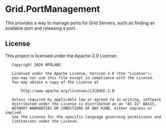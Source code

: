 # Grid.PortManagement

This provides a way to manage ports for Grid Servers, such as finding an available port and releasing a port.

## License

This project is licensed under the Apache-2.0 License:

```
   Copyright 2024 MFDLABS

   Licensed under the Apache License, Version 2.0 (the "License");
   you may not use this file except in compliance with the License.
   You may obtain a copy of the License at

       http://www.apache.org/licenses/LICENSE-2.0

   Unless required by applicable law or agreed to in writing, software
   distributed under the License is distributed on an "AS IS" BASIS,
   WITHOUT WARRANTIES OR CONDITIONS OF ANY KIND, either express or implied.
   See the License for the specific language governing permissions and
   limitations under the License.

```